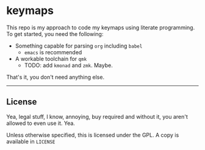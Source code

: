# keymaps

This repo is my approach to code my keymaps using literate programming.
To get started, you need the following:

- Something capable for parsing `org` including `babel`
  - `emacs` is recommended
- A workable toolchain for `qmk`
  - TODO: add `kmonad` and `zmk`. Maybe.
  
That's it, you don't need anything else.

---
## License

Yea, legal stuff, I know, annoying, buy required and without it, you aren't allowed to even use it. Yea.

Unless otherwise specified, this is licensed under the GPL. A copy is available in `LICENSE`

